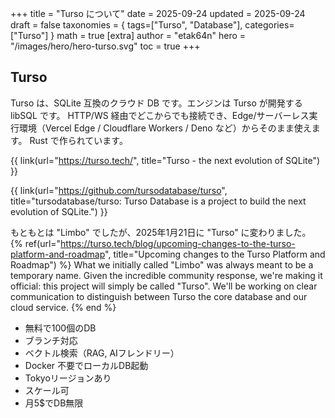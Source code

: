 +++
title = "Turso について"
date = 2025-09-24
updated = 2025-09-24
draft = false
taxonomies = { tags=["Turso", "Database"], categories=["Turso"] }
math = true
[extra]
author = "etak64n"
hero = "/images/hero/hero-turso.svg"
toc = true
+++

## Turso

Turso は、SQLite 互換のクラウド DB です。エンジンは Turso が開発する libSQL です。
HTTP/WS 経由でどこからでも接続でき、Edge/サーバーレス実行環境（Vercel Edge / Cloudflare Workers / Deno など）からそのまま使えます。
Rust で作られています。

{{ link(url="https://turso.tech/", title="Turso - the next evolution of SQLite") }}

{{ link(url="https://github.com/tursodatabase/turso", title="tursodatabase/turso: Turso Database is a project to build the next evolution of SQLite.") }}

もともとは "Limbo" でしたが、2025年1月21日に "Turso" に変わりました。 {% ref(url="https://turso.tech/blog/upcoming-changes-to-the-turso-platform-and-roadmap", title="Upcoming changes to the Turso Platform and Roadmap") %}
What we initially called "Limbo" was always meant to be a temporary name. Given the incredible community response, we're making it official: this project will simply be called "Turso". We'll be working on clear communication to distinguish between Turso the core database and our cloud service.
{% end %}






- 無料で100個のDB
- ブランチ対応
- ベクトル検索（RAG, AIフレンドリー）
- Docker 不要でローカルDB起動
- Tokyoリージョンあり
- スケール可
- 月5$でDB無限